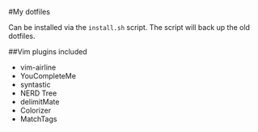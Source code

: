 #My dotfiles

Can be installed via the `install.sh` script. The script will back up the old dotfiles.

##Vim plugins included

* vim-airline
* YouCompleteMe
* syntastic
* NERD Tree
* delimitMate
* Colorizer
* MatchTags
